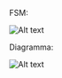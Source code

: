 FSM:

![Alt text](https://github.com/Gianeh/Verilog_Simple_Components/blob/main/Parziale_12_11_2021/parziale_12_11_2021.jpg "FSM")

Diagramma:

![Alt text](https://github.com/Gianeh/Verilog_Simple_Components/blob/main/Parziale_12_11_2021/Led_Cycle_Diagram.jpg "FSM")
